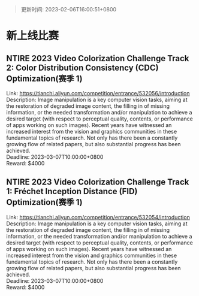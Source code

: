 > 更新时间: 2023-02-06T16:00:51+0800 

# 新上线比赛


## NTIRE 2023 Video Colorization Challenge Track 2: Color Distribution Consistency (CDC) Optimization(赛季 1)
Link: https://tianchi.aliyun.com/competition/entrance/532056/introduction  
Description: Image manipulation is a key computer vision tasks, aiming at the restoration of degraded image content, the filling in of missing information, or the needed transformation and/or manipulation to achieve a desired target (with respect to perceptual quality, contents, or performance of apps working on such images). Recent years have witnessed an increased interest from the vision and graphics communities in these fundamental topics of research. Not only has there been a constantly growing flow of related papers, but also substantial progress has been achieved.  
Deadline: 2023-03-07T10:00:00+0800  
Reward: $4000  

## NTIRE 2023 Video Colorization Challenge Track 1: Fréchet Inception Distance (FID) Optimization(赛季 1)
Link: https://tianchi.aliyun.com/competition/entrance/532054/introduction  
Description: Image manipulation is a key computer vision tasks, aiming at the restoration of degraded image content, the filling in of missing information, or the needed transformation and/or manipulation to achieve a desired target (with respect to perceptual quality, contents, or performance of apps working on such images). Recent years have witnessed an increased interest from the vision and graphics communities in these fundamental topics of research. Not only has there been a constantly growing flow of related papers, but also substantial progress has been achieved.  
Deadline: 2023-03-07T10:00:00+0800  
Reward: $4000  

